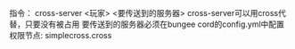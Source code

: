 指令： cross-server <玩家> <要传送到的服务器>
cross-server可以用cross代替，只要没有被占用
要传送到的服务器必须在bungee cord的config.yml中配置
权限节点: simplecross.cross
